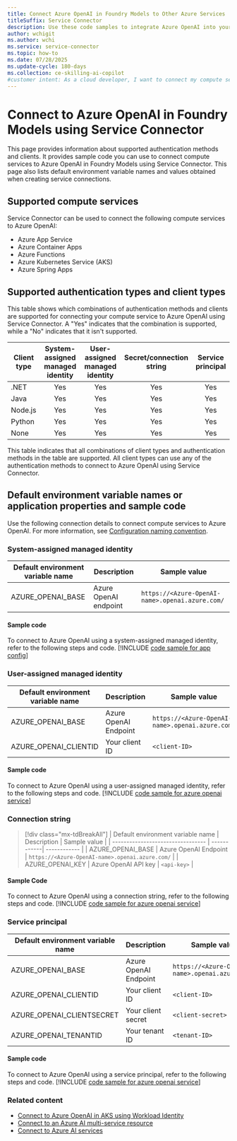 ```yaml
---
title: Connect Azure OpenAI in Foundry Models to Other Azure Services
titleSuffix: Service Connector
description: Use these code samples to integrate Azure OpenAI into your application with Service Connector.
author: wchigit
ms.author: wchi
ms.service: service-connector
ms.topic: how-to
ms.date: 07/28/2025
ms.update-cycle: 180-days
ms.collection: ce-skilling-ai-copilot
#customer intent: As a cloud developer, I want to connect my compute services toAzure OpenAI in Foundry Models using Service Connector.
---
```


# Connect to Azure OpenAI in Foundry Models using Service Connector

This page provides information about supported authentication methods and clients. It provides sample code you can use to connect compute services to Azure OpenAI in Foundry Models using Service Connector. This page also lists default environment variable names and values obtained when creating service connections.

## Supported compute services

Service Connector can be used to connect the following compute services to Azure OpenAI:

- Azure App Service
- Azure Container Apps
- Azure Functions
- Azure Kubernetes Service (AKS)
- Azure Spring Apps

## Supported authentication types and client types

This table shows which combinations of authentication methods and clients are supported for connecting your compute service to Azure OpenAI using Service Connector. A "Yes" indicates that the combination is supported, while a "No" indicates that it isn't supported.


| Client type | System-assigned managed identity | User-assigned managed identity | Secret/connection string | Service principal |
|-------------|:--------------------------------:|:------------------------------:|:------------------------:|:-----------------:|
| .NET        |                Yes               |               Yes              |            Yes           |        Yes        |
| Java        |                Yes               |               Yes              |            Yes           |        Yes        |
| Node.js     |                Yes               |               Yes              |            Yes           |        Yes        |
| Python      |                Yes               |               Yes              |            Yes           |        Yes        |
| None        |                Yes               |               Yes              |            Yes           |        Yes        |

This table indicates that all combinations of client types and authentication methods in the table are supported. All client types can use any of the authentication methods to connect to Azure OpenAI using Service Connector.

## Default environment variable names or application properties and sample code

Use the following connection details to connect compute services to Azure OpenAI. For more information, see [Configuration naming convention](concept-service-connector-internals.md#configuration-naming-convention).

### System-assigned managed identity

| Default environment variable name | Description                  | Sample value                                     |
| --------------------------------- | ---------------------------- | ------------------------------------------------ |
| AZURE_OPENAI_BASE   | Azure OpenAI endpoint | `https://<Azure-OpenAI-name>.openai.azure.com/` |

#### Sample code

To connect to Azure OpenAI using a system-assigned managed identity, refer to the following steps and code.
[!INCLUDE [code sample for app config](./includes/code-openai-microsoft-entra-id.md)]

### User-assigned managed identity

| Default environment variable name | Description                | Sample value                                    |
| --------------------------------- | -------------------------- | ----------------------------------------------- |
| AZURE_OPENAI_BASE   | Azure OpenAI Endpoint | `https://<Azure-OpenAI-name>.openai.azure.com/` |
| AZURE_OPENAI_CLIENTID   | Your client ID             | `<client-ID>`                                 |

#### Sample code

To connect to Azure OpenAI using a user-assigned managed identity, refer to the following steps and code.
[!INCLUDE [code sample for azure openai service](./includes/code-openai-microsoft-entra-id.md)]

### Connection string

> [!div class="mx-tdBreakAll"]
> | Default environment variable name | Description | Sample value |
> | --------------------------------- | ------------| ------------ |
> | AZURE_OPENAI_BASE   | Azure OpenAI Endpoint | `https://<Azure-OpenAI-name>.openai.azure.com/` |
> | AZURE_OPENAI_KEY | Azure OpenAI API key | `<api-key>` |

#### Sample Code 

To connect to Azure OpenAI using a connection string, refer to the following steps and code.
[!INCLUDE [code sample for azure openai service](./includes/code-openai-secret.md)]


### Service principal

| Default environment variable name   | Description                | Sample value                                   |
| ----------------------------------- | -------------------------- | ---------------------------------------------- |
| AZURE_OPENAI_BASE     | Azure OpenAI Endpoint | `https://<Azure-OpenAI-name>.openai.azure.com/` |
| AZURE_OPENAI_CLIENTID     | Your client ID             | `<client-ID>`                                |
| AZURE_OPENAI_CLIENTSECRET | Your client secret         | `<client-secret>`                            |
| AZURE_OPENAI_TENANTID     | Your tenant ID             | `<tenant-ID>`                                |

#### Sample code

To connect to Azure OpenAI using a service principal, refer to the following steps and code.
[!INCLUDE [code sample for azure openai service](./includes/code-openai-microsoft-entra-id.md)]

### Related content

- [Connect to Azure OpenAI in AKS using Workload Identity](./tutorial-python-aks-openai-workload-identity.md)
- [Connect to an Azure AI multi-service resource](./how-to-integrate-cognitive-services.md)
- [Connect to Azure AI services](./how-to-integrate-ai-services.md)
